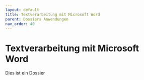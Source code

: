 ```yaml
---
layout: default
title: Textverarbeitung mit Microsoft Word
parent: Dossiers Anwendungen
nav_order: 40
---
```


# Textverarbeitung mit Microsoft Word

Dies ist ein Dossier
